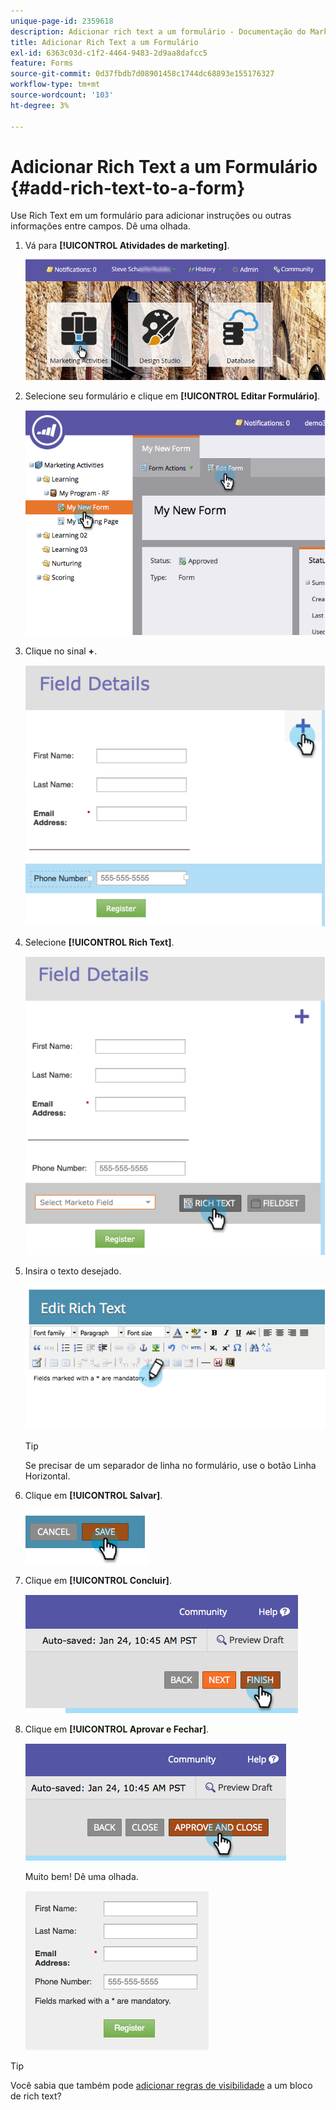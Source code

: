 ```yaml
---
unique-page-id: 2359618
description: Adicionar rich text a um formulário - Documentação do Marketo - Documentação do produto
title: Adicionar Rich Text a um Formulário
exl-id: 6363c03d-c1f2-4464-9483-2d9aa8dafcc5
feature: Forms
source-git-commit: 0d37fbdb7d08901458c1744dc68893e155176327
workflow-type: tm+mt
source-wordcount: '103'
ht-degree: 3%

---
```


# Adicionar Rich Text a um Formulário {#add-rich-text-to-a-form}

Use Rich Text em um formulário para adicionar instruções ou outras informações entre campos. Dê uma olhada.

1. Vá para **[!UICONTROL Atividades de marketing]**.

   ![](assets/login-marketing-activities-2.png)

1. Selecione seu formulário e clique em **[!UICONTROL Editar Formulário]**.

   ![](assets/image2014-9-15-16-3a46-3a7.png)

1. Clique no sinal **+**.

   ![](assets/image2014-9-15-16-3a46-3a43.png)

1. Selecione **[!UICONTROL Rich Text]**.

   ![](assets/image2014-9-15-16-3a47-3a9.png)

1. Insira o texto desejado.

   ![](assets/image2014-9-15-16-3a47-3a20.png)

   >[!TIP]
   >
   >Se precisar de um separador de linha no formulário, use o botão Linha Horizontal.

1. Clique em **[!UICONTROL Salvar]**.

   ![](assets/image2014-9-15-16-3a48-3a18.png)

1. Clique em **[!UICONTROL Concluir]**.

   ![](assets/image2014-9-15-16-3a48-3a36.png)

1. Clique em **[!UICONTROL Aprovar e Fechar]**.

   ![](assets/image2014-9-15-16-3a48-3a51.png)

   Muito bem! Dê uma olhada.

   ![](assets/image2014-9-15-16-3a48-3a58.png)

>[!TIP]
>
>Você sabia que também pode [adicionar regras de visibilidade](/help/marketo/product-docs/demand-generation/forms/form-fields/dynamically-toggle-visibility-of-a-form-field.md) a um bloco de rich text?
